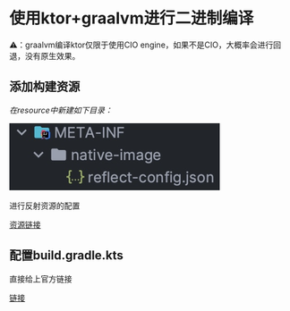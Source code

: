 # 使用ktor+graalvm进行二进制编译

⚠️：graalvm编译ktor仅限于使用CIO engine，如果不是CIO，大概率会进行回退，没有原生效果。

## 添加构建资源

*在resource中新建如下目录：*

![META-INF/native-image/reflect-config.json](https://raw.githubusercontent.com/YiGuan-z/images/master/1/202307281359699.jpg)

进行反射资源的配置

[资源链接](https://github.com/ktorio/ktor-samples/blob/main/graalvm/src/main/resources/META-INF/native-image/reflect-config.json)

## 配置build.gradle.kts

直接给上官方链接

[链接](https://github.com/ktorio/ktor-samples/blob/main/graalvm/build.gradle.kts)
